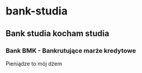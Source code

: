 # bank-studia
## Bank studia kocham studia 
### Bank BMK - Bankrutujące marże kredytowe
Pieniądze to mój dżem
